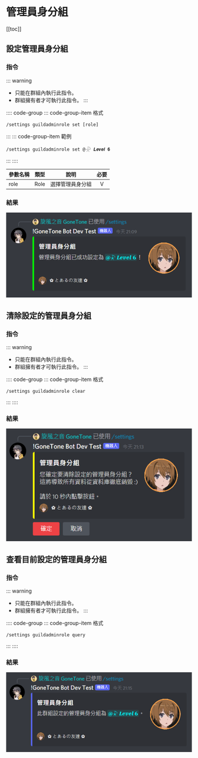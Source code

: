 # 管理員身分組

[[toc]]

## 設定管理員身分組

### 指令

::: warning
- 只能在群組內執行此指令。
- 群組擁有者才可執行此指令。
:::

:::: code-group
::: code-group-item 格式
```text:no-line-numbers
/settings guildadminrole set [role]
```
:::
::: code-group-item 範例
```text:no-line-numbers
/settings guildadminrole set @𓇻 𝑳𝒆𝒗𝒆𝒍 𝟔
```
:::
::::

| 參數名稱 | 類型   | 說明       | 必要  |
|------|------|----------|:---:|
| role | Role | 選擇管理員身分組 |  V  |

### 結果

![](../.vuepress/public/settings/guildadminrole/set.png)

## 清除設定的管理員身分組

### 指令

::: warning
- 只能在群組內執行此指令。
- 群組擁有者才可執行此指令。
:::

:::: code-group
::: code-group-item 格式
```text:no-line-numbers
/settings guildadminrole clear
```
:::
::::

### 結果

![](../.vuepress/public/settings/guildadminrole/clear.png)

## 查看目前設定的管理員身分組

### 指令

::: warning
- 只能在群組內執行此指令。
- 群組擁有者才可執行此指令。
:::

:::: code-group
::: code-group-item 格式
```text:no-line-numbers
/settings guildadminrole query
```
:::
::::

### 結果

![](../.vuepress/public/settings/guildadminrole/query.png)

